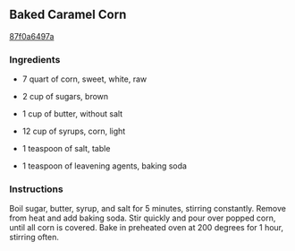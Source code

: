 ## Baked Caramel Corn

[87f0a6497a](http://www.food.com/recipe/baked-caramel-corn-293893)

### Ingredients

 - 7 quart of corn, sweet, white, raw

 - 2 cup of sugars, brown

 - 1 cup of butter, without salt

 - 12 cup of syrups, corn, light

 - 1 teaspoon of salt, table

 - 1 teaspoon of leavening agents, baking soda

### Instructions

Boil sugar, butter, syrup, and salt for 5 minutes, stirring constantly. Remove from heat and add baking soda. Stir quickly and pour over popped corn, until all corn is covered. Bake in preheated oven at 200 degrees for 1 hour, stirring often.